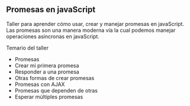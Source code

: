 ## Promesas en javaScript
Taller para aprender cómo usar, crear y manejar promesas en javaScript. Las promesas son una manera moderna vía la cual podemos manejar operaciones asíncronas en javaScript.

Temario del taller

- Promesas
- Crear mi primera promesa
- Responder a una promesa
- Otras formas de crear promesas
- Promesas con AJAX
- Promesas que dependen de otras
- Esperar múltiples promesas
